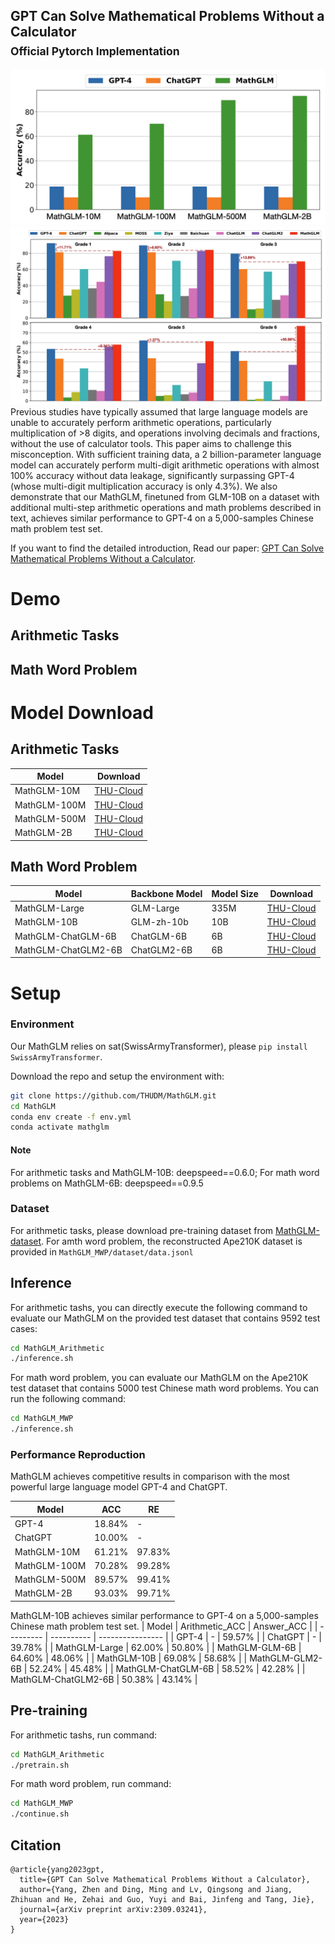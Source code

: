 ## GPT Can Solve Mathematical Problems Without a Calculator <br><sub>Official Pytorch Implementation</sub>

![](resources/perf.jpg)
![](resources/perf_mwp.jpg)
Previous studies have typically assumed that large language models are unable to accurately perform arithmetic operations, particularly multiplication of >8 digits, and operations involving decimals and fractions, without the use of calculator tools. This paper aims to challenge this misconception. With sufficient training data, a 2 billion-parameter language model can accurately perform multi-digit arithmetic operations with almost 100% accuracy without data leakage, significantly surpassing GPT-4 (whose multi-digit multiplication accuracy is only 4.3%). We also demonstrate that our MathGLM, finetuned from GLM-10B on a dataset with additional multi-step arithmetic operations and math problems described in text, achieves similar performance to GPT-4 on a 5,000-samples Chinese math problem
test set.



If you want to find the detailed introduction, Read our paper: [GPT Can Solve Mathematical Problems Without a Calculator](https://arxiv.org/pdf/2309.03241v2.pdf).

# Demo

## Arithmetic Tasks



## Math Word Problem



# Model Download 


## Arithmetic Tasks
| Model    | Download | 
| --------- | --------------- |
| MathGLM-10M   |  [THU-Cloud](https://cloud.tsinghua.edu.cn/d/16a914d6db2a4b8f80f5/)          | 
| MathGLM-100M  |  [THU-Cloud](https://cloud.tsinghua.edu.cn/d/a6ca369a212c4df08359/)          | 
| MathGLM-500M  |  [THU-Cloud](https://cloud.tsinghua.edu.cn/d/c80046ec7e234be4831b/)          | 
| MathGLM-2B    |  [THU-Cloud](https://cloud.tsinghua.edu.cn/d/cf429216289948d889a6/)          | 


## Math Word Problem

| Model   | Backbone Model | Model Size | Download | 
| --------- | ---------- | ---------------- |---------------- |
| MathGLM-Large       | GLM-Large    |335M   | [THU-Cloud](https://cloud.tsinghua.edu.cn/d/3d138deaf93441b196fb/)         | 
| MathGLM-10B         | GLM-zh-10b   | 10B   | [THU-Cloud](https://cloud.tsinghua.edu.cn/d/bc3c7b5c46304c2b88f6/)         | 
| MathGLM-ChatGLM-6B  | ChatGLM-6B   | 6B    | [THU-Cloud](https://cloud.tsinghua.edu.cn/d/92127e3a1b4144db8d13/)         | 
| MathGLM-ChatGLM2-6B | ChatGLM2-6B  | 6B    | [THU-Cloud](https://cloud.tsinghua.edu.cn/d/ab7eaac27ebd4d088834/)         | 


# Setup

### Environment
Our MathGLM relies on sat(SwissArmyTransformer), please ``` pip install SwissArmyTransformer ```.

Download the repo and setup the environment with:

```bash
git clone https://github.com/THUDM/MathGLM.git
cd MathGLM
conda env create -f env.yml
conda activate mathglm
```
#### Note
For arithmetic tasks and MathGLM-10B: deepspeed==0.6.0; For math word problems on MathGLM-6B: deepspeed==0.9.5



### Dataset

For arithmetic tasks, please download pre-training dataset from [MathGLM-dataset](https://cloud.tsinghua.edu.cn/d/8d9ee3e52bb54afd9c16/). For amth word problem, the reconstructed Ape210K dataset is provided in ```MathGLM_MWP/dataset/data.jsonl```


## Inference 

For arithmetic tashs, you can directly execute the following command to evaluate our MathGLM on the provided test dataset that contains 9592 test cases:

```bash
cd MathGLM_Arithmetic
./inference.sh
```

For math word problem, you can evaluate our MathGLM on the Ape210K test dataset that contains 5000 test Chinese math word problems. You can run the following  command:

```bash
cd MathGLM_MWP
./inference.sh
```


### Performance Reproduction

MathGLM achieves competitive results in comparison with the most powerful large language model GPT-4 and ChatGPT.

| Model   | ACC | RE | 
| --------- | ---------- | ---------------- | 
| GPT-4 | 18.84%    | -             |
| ChatGPT  | 10.00%    | -            | 
| MathGLM-10M  | 61.21%    | 97.83%            | 
| MathGLM-100M  | 70.28%    | 99.28%            | 
| MathGLM-500M  | 89.57%    | 99.41%            | 
| MathGLM-2B  | 93.03%    | 99.71%            | 

MathGLM-10B achieves similar performance to GPT-4 on a 5,000-samples Chinese math problem test set.
| Model   | Arithmetic_ACC | Answer_ACC | 
| --------- | ---------- | ---------------- | 
| GPT-4 | -  | 59.57%            |
| ChatGPT  | -   | 39.78%        | 
| MathGLM-Large  | 62.00%   | 50.80%            | 
| MathGLM-GLM-6B  | 64.60%   | 48.06%            | 
| MathGLM-10B  | 69.08%    | 58.68%            | 
| MathGLM-GLM2-6B  | 52.24%   | 45.48%           | 
| MathGLM-ChatGLM-6B  | 58.52%    | 42.28%           | 
| MathGLM-ChatGLM2-6B  | 50.38%    | 43.14%           | 

## Pre-training

For arithmetic tashs, run command:

```bash
cd MathGLM_Arithmetic
./pretrain.sh
```

For math word problem, run command:

```bash
cd MathGLM_MWP
./continue.sh
```


## Citation

```
@article{yang2023gpt,
  title={GPT Can Solve Mathematical Problems Without a Calculator},
  author={Yang, Zhen and Ding, Ming and Lv, Qingsong and Jiang, Zhihuan and He, Zehai and Guo, Yuyi and Bai, Jinfeng and Tang, Jie},
  journal={arXiv preprint arXiv:2309.03241},
  year={2023}
}
```
